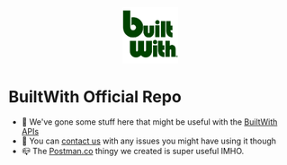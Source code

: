 <p align=center><img src="https://raw.githubusercontent.com/builtwith/builtwith/main/newLogoSquare.png" width="20%"></p>

# BuiltWith Official Repo

- 🍕 We've gone some stuff here that might be useful with the [BuiltWith APIs](https://api.builtwith.com)
- 🥗 You can [contact us](https://builtwith.com/contact) with any issues you might have using it though
- 📪 The [Postman.co](https://www.postman.com/builtwithcom/workspace/builtwith/overview) thingy we created is super useful IMHO.


